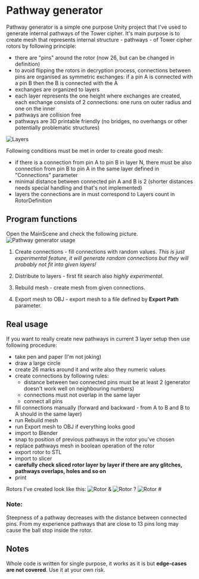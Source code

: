 # Pathway generator
Pathway generator is a simple one purpose Unity project that I've used to generate internal pathways of the Tower cipher.
It's main purpose is to create mesh that represents internal structure - pathways - of Tower cipher rotors by following principle:
- there are "pins" around the rotor (now 26, but can be changed in definition)
- to avoid flipping the rotors in decryption process, connections between pins are organised as symmetric exchanges: if a pin A is connected with a pin B then the B is connected with the A
- exchanges are organized to layers
- each layer represents the one height where exchanges are created, each exchange consists of 2 connections: one runs on outer radius and one on the inner
- pathways are collision free
- pathways are 3D printable friendly (no bridges, no overhangs or other potentially problematic structures)

![Layers](ReadMePictures/Layers.png)

Following conditions must be met in order to create good mesh:
- if there is a connection from pin A to pin B in layer N, there must be also connection from pin B to pin A in the same layer defined in "Connections" parameter
- minimal distance between connected pin A and B is 2 (shorter distances needs special handling and that's not implemented)
- layers the connections are in must correspond to Layers count in RotorDefinition

## Program functions
Open the MainScene and check the following picture.
![Pathway generator usage](ReadMePictures/HowToUse.png)

1. Create connections - fill connections with random values. *This is just experimental feature, it will generate random connections but they will probably not fit into given layers!*

2. Distribute to layers - first fit search also *highly experimental*.

3. Rebuild mesh - create mesh from given connections.

4. Export mesh to OBJ - export mesh to a file defined by **Export Path** parameter.

## Real usage
If you want to really create new pathways in current 3 layer setup then use following procedure:
- take pen and paper (I'm not joking)
- draw a large circle
- create 26 marks around it and write also they numeric values
- create connections by following rules:
  - distance between two connected pins must be at least 2 (generator doesn't work well on neighbouring numbers)
  - connections must not overlap in the same layer
  - connect all pins
- fill connections manually (forward and backward - from A to B and B to A should in the same layer)
- run Rebuild mesh
- run Export mesh to OBJ if everything looks good
- import to Blender
- snap to position of previous pathways in the rotor you've chosen
- replace pathways mesh in boolean operation of the rotor
- export rotor to STL
- import to slicer
- **carefully check sliced rotor layer by layer if there are any glitches, pathways overlaps, holes and so on**
- print

Rotors I've created look like this:
![Rotor &](ReadMePictures/RotorAmpersand.jpg)
![Rotor ?](ReadMePictures/RotorQuestionMark.jpg)
![Rotor #](ReadMePictures/RotorNumberSign.jpg)

### Note:
Steepness of a pathway decreases with the distance between connected pins. From my experience pathways that are close to 13 pins long may cause the ball stop inside the rotor. 

## Notes
Whole code is written for single purpose, it works as it is but **edge-cases are not covered**. Use it at your own risk.
